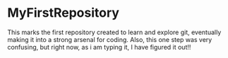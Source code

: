 # MyFirstRepository
This marks the first repository created to learn and explore git, eventually making it into a strong arsenal for coding.
Also, this one step was very confusing, but right now, as i am typing it, I have figured it out!!
